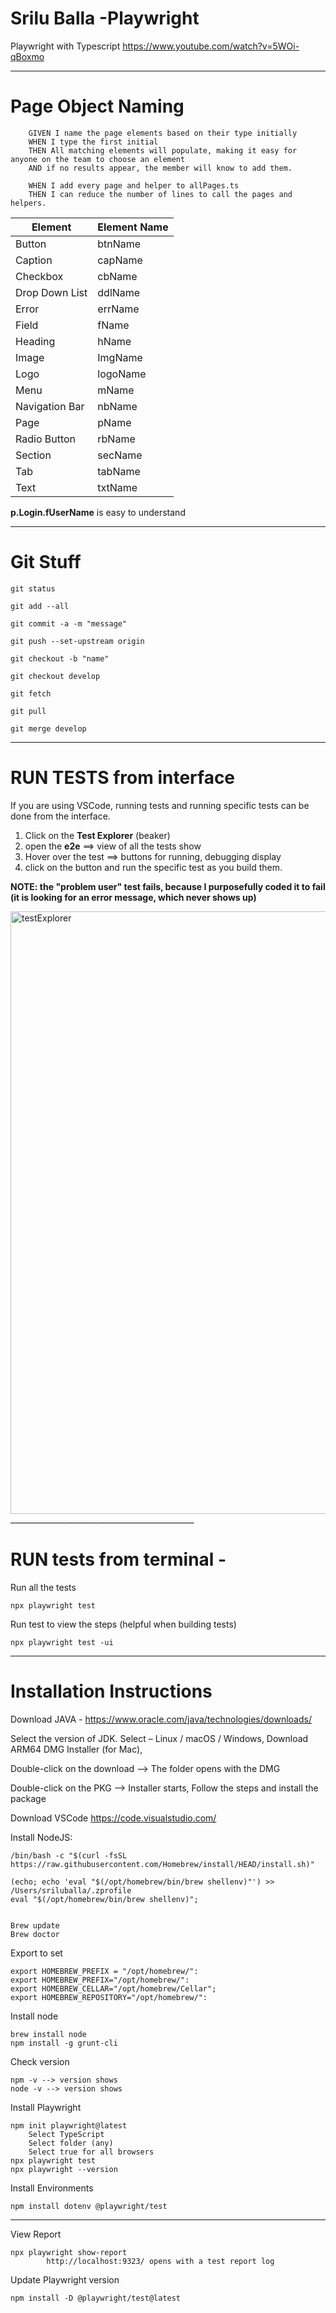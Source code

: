# Srilu Balla -Playwright
Playwright with Typescript
https://www.youtube.com/watch?v=5WOi-qBoxmo 

______________________________________________
# Page Object Naming 

        GIVEN I name the page elements based on their type initially
        WHEN I type the first initial
        THEN All matching elements will populate, making it easy for anyone on the team to choose an element 
        AND if no results appear, the member will know to add them.
        
        WHEN I add every page and helper to allPages.ts
        THEN I can reduce the number of lines to call the pages and helpers.

Element  | Element Name
-------- | -------------
Button  | btnName
Caption | capName
Checkbox | cbName
Drop Down List | ddlName
Error | errName
Field | fName
Heading | hName
Image | ImgName
Logo | logoName
Menu | mName
Navigation Bar | nbName
Page | pName
Radio Button | rbName
Section | secName
Tab | tabName
Text | txtName

**p.Login.fUserName** is easy to understand

______________________________________________
# Git Stuff

    git status

    git add --all
    
    git commit -a -m "message"
    
    git push --set-upstream origin

    git checkout -b "name"    
    
    git checkout develop
    
    git fetch
    
    git pull
    
    git merge develop

______________________________________________
# RUN TESTS from interface

If you are using VSCode, running tests and running specific tests can be done from the interface.

1. Click on the **Test Explorer** (beaker)
2. open the **e2e** ==> view of all the tests show
3. Hover over the test ==> buttons for running, debugging display
4. click on the button and run the specific test as you build them.

**NOTE: the "problem user" test fails, because I purposefully coded it to fail (it is looking for an error message, which never shows up)**

<img width="964" alt="testExplorer" src="https://github.com/SriluBalla/Srilu-Playwright/assets/106475342/8f820274-60b5-44c7-839d-0630fe0bc795">
______________________________________________

# RUN tests from terminal - 

Run all the tests

    npx playwright test

Run test to view the steps (helpful when building tests)

    npx playwright test -ui

--------------------------------------
# Installation Instructions

Download JAVA - https://www.oracle.com/java/technologies/downloads/

Select the version of JDK. Select – Linux / macOS / Windows, Download ARM64 DMG Installer (for Mac), 

Double-click on the download -->  The folder opens with the DMG

Double-click on the PKG -->  Installer starts, Follow the steps and install the package


Download VSCode https://code.visualstudio.com/

Install NodeJS:
   
    /bin/bash -c "$(curl -fsSL https://raw.githubusercontent.com/Homebrew/install/HEAD/install.sh)"
   
    (echo; echo 'eval "$(/opt/homebrew/bin/brew shellenv)"') >> /Users/sriluballa/.zprofile
    eval "$(/opt/homebrew/bin/brew shellenv)";
   
   
    Brew update
    Brew doctor

Export to set     
   
    export HOMEBREW_PREFIX = "/opt/homebrew/":
    export HOMEBREW_PREFIX="/opt/homebrew/":
    export HOMEBREW_CELLAR="/opt/homebrew/Cellar";
    export HOMEBREW_REPOSITORY="/opt/homebrew/":  


Install node    
   
    brew install node
    npm install -g grunt-cli


Check version    
   
    npm -v --> version shows
    node -v --> version shows


Install Playwright

    npm init playwright@latest
        Select TypeScript
        Select folder (any)
        Select true for all browsers
    npx playwright test
    npx playwright --version


Install Environments

    npm install dotenv @playwright/test 


--------------------------
View Report

    npx playwright show-report 
            http://localhost:9323/ opens with a test report log


Update Playwright version

    npm install -D @playwright/test@latest

